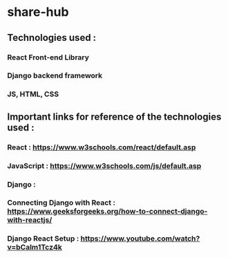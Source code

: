 # share-hub

## Technologies used :
### React Front-end Library
### Django backend framework
### JS, HTML, CSS

## Important links for reference of the technologies used :
### React : https://www.w3schools.com/react/default.asp
### JavaScript : https://www.w3schools.com/js/default.asp
### Django :
### Connecting Django with React : https://www.geeksforgeeks.org/how-to-connect-django-with-reactjs/
### Django React Setup : https://www.youtube.com/watch?v=bCalm1Tcz4k

